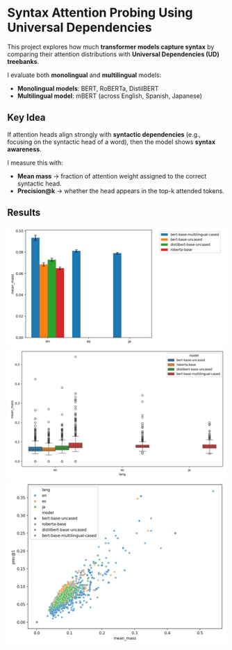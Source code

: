 # Syntax Attention Probing Using Universal Dependencies

This project explores how much **transformer models capture syntax** by comparing their attention distributions with **Universal Dependencies (UD) treebanks**.

I evaluate both **monolingual** and **multilingual** models:
  - **Monolingual models**: BERT, RoBERTa, DistilBERT
  - **Multilingual model**: mBERT (across English, Spanish, Japanese)

## Key Idea

If attention heads align strongly with **syntactic dependencies** (e.g., focusing on the syntactic head of a word), then the model shows **syntax awareness**.

I measure this with:
  - **Mean mass** → fraction of attention weight assigned to the correct syntactic head.
  - **Precision@k** → whether the head appears in the top-k attended tokens.

## Results

![Mean mass by language & model](./results/plots/bar_mean_mass_lang_model.png)
![Distribution of mean mass](./results/plots/box_mean_mass_lang_model.png)
![Mean mass vs Precision@1 (sentence-level)](./results/plots/scatter_meanmass_prec1.png)
